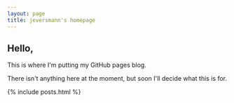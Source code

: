 ```yaml
---
layout: page
title: jeversmann's homepage
---
```


## Hello,

This is where I'm putting my GitHub pages blog.

There isn't anything here at the moment, but soon I'll decide what this is for.

{% include posts.html %}
